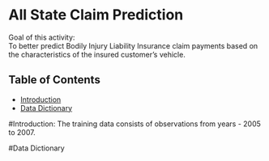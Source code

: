 # All State Claim Prediction <br>
Goal of this activity:<br>
To better predict Bodily Injury Liability Insurance claim payments based on the characteristics of the insured customer’s vehicle.

## Table of Contents
- [Introduction](#Introduction:)<br>
- [Data Dictionary](#Data-Dictionary)

#Introduction:
The training data consists of observations from years - 2005 to 2007.

#Data Dictionary

